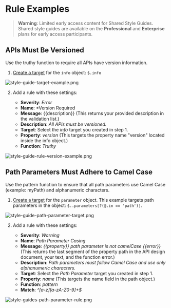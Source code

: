 # Rule Examples

<!-- theme: warning -->
>**Warning**:
>Limited early access content for Shared Style Guides. Shared style guides are available on the **Professional** and **Enterprise** plans for early access participants. 

## APIs Must Be Versioned

Use the truthy function to require all APIs have version information. 

1. [Create a target](b-create-targets.md) for the `info` object: `$.info`

![style-guide-target-example.png](https://stoplight.io/api/v1/projects/cHJqOjI/images/0eY0tOb16Oo)


2. Add a rule with these settings:

    - **Severity**: *Error* 
    - **Name**: *Version Required
    - **Message**: {{description}} (This returns your provided description in the validation list.) 
    - **Description**: *All APIs must be versioned.*
    - **Target**: Select the *info* target you created in step 1.
    - **Property**: *version* (This targets the property  name "version" located inside the info object.)
    - **Function**: *Truthy* 
    
![style-guide-rule-version-example.png](https://stoplight.io/api/v1/projects/cHJqOjI/images/RtrbDpdsLn8)

## Path Parameters Must Adhere to Camel Case

Use the pattern function to ensure that all path parameters use Camel Case (example: myPath) and alphanumeric characters.

1. [Create a target](b-create-targets.md) for the `parameter` object. This example targets path parameters in the object: `$..parameters[?(@.in == 'path')]`.

![style-guide-path-parameter-target.png](https://stoplight.io/api/v1/projects/cHJqOjI/images/t0JdnLpm9uU)

2. Add a rule with these settings:

    - **Severity**: *Warning* 
    - **Name**: *Path Parameter Casing*
    - **Message**: *{{property}} path parameter is not camelCase {{error}}* (This returns the last segment of the property path in the API design document, your text, and the function error.) 
    - **Description**: *Path parameters must follow Camel Case and use only alphanumeric characters.*
    - **Target**: Select the *Path Parameter* target you created in step 1.
    - **Property**: *name* (This targets the name field in the path object.)
    - **Function**: *pattern* 
    - **Match**: *^[a-z][a-zA-Z0-9]+$*
    
![style-guides-path-parameter-rule.png](https://stoplight.io/api/v1/projects/cHJqOjI/images/iTrDSg86yls)

